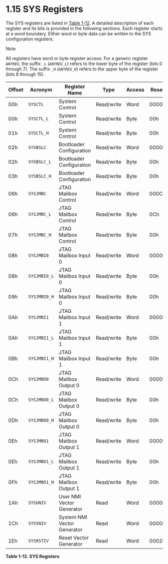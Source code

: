 # 1.15 SYS Registers

The SYS registers are listed in [Table 1-12](#table-1-12). A detailed description of each register and its bits is
provided in the following sections. Each register starts at a word boundary. Either word or byte data can be written to
the SYS configuration registers.

> [!NOTE]
> All registers have word or byte register access. For a generic register _`ANYREG`_, the suffix `_L` (_`ANYREG_L`_)
> refers to the lower byte of the register (bits 0 through 7). The suffix `_H` (_`ANYREG_H`_) refers to the upper byte
> of the register (bits 8 through 15).

<a id="table-1-12"></a>

| Offset | Acronym      | Register Name               | Type       | Access | Reset | Section                                                              |
| ------ | ------------ | --------------------------- | ---------- | ------ | ----- | -------------------------------------------------------------------- |
| 00h    | `SYSCTL`     | System Control              | Read/write | Word   | 0000h | [Section 1.15.1](#1151-sysctl-register-offset--00h-reset--0000h)     |
| 00h    | `SYSCTL_L`   | System Control              | Read/write | Byte   | 00h   | [Section 1.15.1](#1151-sysctl-register-offset--00h-reset--0000h)     |
| 01h    | `SYSCTL_H`   | System Control              | Read/write | Byte   | 00h   | [Section 1.15.1](#1151-sysctl-register-offset--00h-reset--0000h)     |
| 02h    | `SYSBSLC`    | Bootloader Configuration    | Read/write | Word   | 0000h | [Section 1.15.2](#1152-sysbslc-register-offset--02h-reset--0000h)    |
| 02h    | `SYSBSLC_L`  | Bootloader Configuration    | Read/write | Byte   | 00h   | [Section 1.15.2](#1152-sysbslc-register-offset--02h-reset--0000h)    |
| 03h    | `SYSBSLC_H`  | Bootloader Configuration    | Read/write | Byte   | 00h   | [Section 1.15.2](#1152-sysbslc-register-offset--02h-reset--0000h)    |
| 06h    | `SYSJMBC`    | JTAG Mailbox Control        | Read/write | Word   | 000Ch | [Section 1.15.3](#1153-sysjmbc-register-offset--06h-reset--000ch)    |
| 06h    | `SYSJMBC_L`  | JTAG Mailbox Control        | Read/write | Byte   | 0Ch   | [Section 1.15.3](#1153-sysjmbc-register-offset--06h-reset--000ch)    |
| 07h    | `SYSJMBC_H`  | JTAG Mailbox Control        | Read/write | Byte   | 00h   | [Section 1.15.3](#1153-sysjmbc-register-offset--06h-reset--000ch)    |
| 08h    | `SYSJMBI0`   | JTAG Mailbox Input 0        | Read/write | Word   | 0000h | [Section 1.15.4](#1154-sysjmbi0-register-offset--08h-reset--0000h)   |
| 08h    | `SYSJMBI0_L` | JTAG Mailbox Input 0        | Read/write | Byte   | 00h   | [Section 1.15.4](#1154-sysjmbi0-register-offset--08h-reset--0000h)   |
| 09h    | `SYSJMBI0_H` | JTAG Mailbox Input 0        | Read/write | Byte   | 00h   | [Section 1.15.4](#1154-sysjmbi0-register-offset--08h-reset--0000h)   |
| 0Ah    | `SYSJMBI1`   | JTAG Mailbox Input 1        | Read/write | Word   | 0000h | [Section 1.15.5](#1155-sysjmbi1-register-offset--0ah-reset--0000h)   |
| 0Ah    | `SYSJMBI1_L` | JTAG Mailbox Input 1        | Read/write | Byte   | 00h   | [Section 1.15.5](#1155-sysjmbi1-register-offset--0ah-reset--0000h)   |
| 0Bh    | `SYSJMBI1_H` | JTAG Mailbox Input 1        | Read/write | Byte   | 00h   | [Section 1.15.5](#1155-sysjmbi1-register-offset--0ah-reset--0000h)   |
| 0Ch    | `SYSJMBO0`   | JTAG Mailbox Output 0       | Read/write | Word   | 0000h | [Section 1.15.6](#1156-sysjmbo0-register-offset--0ch-reset--0000h)   |
| 0Ch    | `SYSJMBO0_L` | JTAG Mailbox Output 0       | Read/write | Byte   | 00h   | [Section 1.15.6](#1156-sysjmbo0-register-offset--0ch-reset--0000h)   |
| 0Dh    | `SYSJMBO0_H` | JTAG Mailbox Output 0       | Read/write | Byte   | 00h   | [Section 1.15.6](#1156-sysjmbo0-register-offset--0ch-reset--0000h)   |
| 0Eh    | `SYSJMBO1`   | JTAG Mailbox Output 1       | Read/write | Word   | 0000h | [Section 1.15.7](#1157-sysjmbo1-register-offset--0eh-reset--0000h)   |
| 0Eh    | `SYSJMBO1_L` | JTAG Mailbox Output 1       | Read/write | Byte   | 00h   | [Section 1.15.7](#1157-sysjmbo1-register-offset--0eh-reset--0000h)   |
| 0Fh    | `SYSJMBO1_H` | JTAG Mailbox Output 1       | Read/write | Byte   | 00h   | [Section 1.15.7](#1157-sysjmbo1-register-offset--0eh-reset--0000h)   |
| 1Ah    | `SYSUNIV`    | User NMI Vector Generator   | Read       | Word   | 0000h | [Section 1.15.8](#1158-sysuniv-register-offset--1ah-reset--0000h)    |
| 1Ch    | `SYSSNIV`    | System NMI Vector Generator | Read       | Word   | 0000h | [Section 1.15.9](#1159-syssniv-register-offset--1ch-reset--0000h)    |
| 1Eh    | `SYSRSTIV`   | Reset Vector Generator      | Read       | Word   | 0002h | [Section 1.15.10](#11510-sysrstiv-register-offset--1eh-reset--0002h) |

**Table 1-12. SYS Registers**
